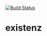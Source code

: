 [![Build Status](https://travis-ci.com/ThomasAUB/Poulpe.svg?branch=master)](https://travis-ci.com/ThomasAUB/existenz)

# existenz